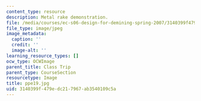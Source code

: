 ```yaml
---
content_type: resource
description: Metal rake demonstration.
file: /media/courses/ec-s06-design-for-demining-spring-2007/3140399f479edc217967ab3540109c5a_ppe19.jpg
file_type: image/jpeg
image_metadata:
  caption: ''
  credit: ''
  image-alt: ''
learning_resource_types: []
ocw_type: OCWImage
parent_title: Class Trip
parent_type: CourseSection
resourcetype: Image
title: ppe19.jpg
uid: 3140399f-479e-dc21-7967-ab3540109c5a
---
```

